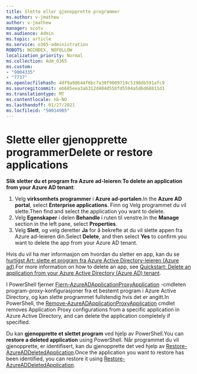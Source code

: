 ```yaml
---
title: Slette eller gjenopprette programmer
ms.author: v-jmathew
author: v-jmathew
manager: scotv
ms.audience: Admin
ms.topic: article
ms.service: o365-administration
ROBOTS: NOINDEX, NOFOLLOW
localization_priority: Normal
ms.collection: Adm_O365
ms.custom:
- "9004335"
- "7737"
ms.openlocfilehash: 4df9a98644f6bc7a30f9009719c5198db591afc9
ms.sourcegitcommit: eb685eea3ab312d404d55bfd5594a5d6d68811d1
ms.translationtype: MT
ms.contentlocale: nb-NO
ms.lasthandoff: 01/27/2021
ms.locfileid: "50014905"
---
```

# <a name="delete-or-restore-applications"></a><span data-ttu-id="2e4b2-102">Slette eller gjenopprette programmer</span><span class="sxs-lookup"><span data-stu-id="2e4b2-102">Delete or restore applications</span></span>

<span data-ttu-id="2e4b2-103">**Slik sletter du et program fra Azure ad-leieren**:</span><span class="sxs-lookup"><span data-stu-id="2e4b2-103">**To delete an application from your Azure AD tenant**:</span></span>

1. <span data-ttu-id="2e4b2-104">Velg **virksomhets programmer** i **Azure ad-portalen**.</span><span class="sxs-lookup"><span data-stu-id="2e4b2-104">In the **Azure AD portal**, select **Enterprise applications**.</span></span> <span data-ttu-id="2e4b2-105">Finn og Velg programmet du vil slette.</span><span class="sxs-lookup"><span data-stu-id="2e4b2-105">Then find and select the application you want to delete.</span></span>
2. <span data-ttu-id="2e4b2-106">Velg **Egenskaper** i delen **Behandle** i ruten til venstre.</span><span class="sxs-lookup"><span data-stu-id="2e4b2-106">In the **Manage** section in the left pane, select **Properties**.</span></span>
3. <span data-ttu-id="2e4b2-107">Velg **Slett**, og velg deretter **Ja** for å bekrefte at du vil slette appen fra Azure ad-leieren din.</span><span class="sxs-lookup"><span data-stu-id="2e4b2-107">Select **Delete**, and then select **Yes** to confirm you want to delete the app from your Azure AD tenant.</span></span>

<span data-ttu-id="2e4b2-108">Hvis du vil ha mer informasjon om hvordan du sletter en app, kan du se [hurtigst Art: slette et program fra Azure Active Directory-leieren (Azure ad)](https://docs.microsoft.com/azure/active-directory/manage-apps/delete-application-portal#delete-an-application-from-your-azure-ad-tenant).</span><span class="sxs-lookup"><span data-stu-id="2e4b2-108">For more information on how to delete an app, see [Quickstart: Delete an application from your Azure Active Directory (Azure AD) tenant](https://docs.microsoft.com/azure/active-directory/manage-apps/delete-application-portal#delete-an-application-from-your-azure-ad-tenant).</span></span>

<span data-ttu-id="2e4b2-109">I PowerShell fjerner [Fjern-AzureADApplicationProxyApplication](https://docs.microsoft.com/powershell/module/azuread/remove-azureadapplicationproxyapplication) -cmdleten program-proxy-konfigurasjoner fra et bestemt program i Azure Active Directory, og kan slette programmet fullstendig hvis det er angitt.</span><span class="sxs-lookup"><span data-stu-id="2e4b2-109">In PowerShell, the [Remove-AzureADApplicationProxyApplication](https://docs.microsoft.com/powershell/module/azuread/remove-azureadapplicationproxyapplication) cmdlet removes Application Proxy configurations from a specific application in Azure Active Directory, and can delete the application completely if specified.</span></span>

<span data-ttu-id="2e4b2-110">Du kan **gjenopprette et slettet program** ved hjelp av PowerShell.</span><span class="sxs-lookup"><span data-stu-id="2e4b2-110">You can **restore a deleted application** using PowerShell.</span></span> <span data-ttu-id="2e4b2-111">Når programmet du vil gjenopprette, er identifisert, kan du gjenopprette det ved hjelp av [Restore-AzureADDeletedApplication](https://docs.microsoft.com/powershell/module/azuread/restore-azureaddeletedapplication).</span><span class="sxs-lookup"><span data-stu-id="2e4b2-111">Once the application you want to restore has been identified, you can restore it using [Restore-AzureADDeletedApplication](https://docs.microsoft.com/powershell/module/azuread/restore-azureaddeletedapplication).</span></span>

